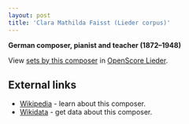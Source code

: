 ```yaml
---
layout: post
title: 'Clara Mathilda Faisst (Lieder corpus)'
---
```


__German composer, pianist and teacher (1872–1948)__

View [sets by this composer] in [OpenScore Lieder].

[sets by this composer]: https://musescore.com/openscore-lieder-corpus/sets?order=title&text=Faisst,+Clara
[OpenScore Lieder]: https://musescore.com/openscore-lieder-corpus

## External links

- [Wikipedia] - learn about this composer.
- [Wikidata] - get data about this composer.

[Wikipedia]: https://en.wikipedia.org/wiki/Clara_Mathilda_Faisst
[Wikidata]: https://www.wikidata.org/wiki/Q17626542
